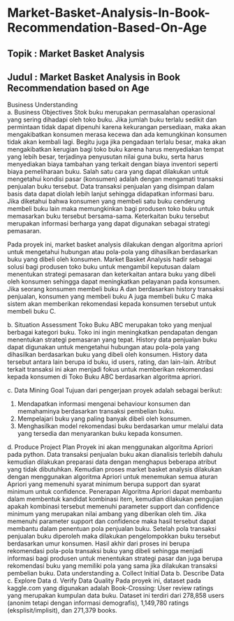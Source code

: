 # Market-Basket-Analysis-In-Book-Recommendation-Based-On-Age

## Topik		: Market Basket Analysis
## Judul		: Market Basket Analysis in Book Recommendation based on Age

Business Understanding		
a.	Business Objectives
Stok buku merupakan permasalahan operasional yang sering dihadapi oleh toko buku. Jika jumlah buku terlalu sedikit dan permintaan tidak dapat dipenuhi karena kekurangan persediaan, maka akan mengakibatkan konsumen merasa kecewa dan ada kemungkinan konsumen tidak akan kembali lagi. Begitu juga jika pengadaan terlalu besar, maka akan mengakibatkan kerugian bagi toko buku karena harus menyediakan tempat yang lebih besar, terjadinya penyusutan nilai guna buku, serta harus menyediakan biaya tambahan yang terkait dengan biaya inventori seperti biaya pemeliharaan buku. Salah satu cara yang dapat dilakukan untuk mengetahui kondisi pasar (konsumen) adalah dengan mengamati transaksi penjualan buku tersebut. Data transaksi penjualan yang disimpan dalam basis data dapat diolah lebih lanjut sehingga didapatkan informasi baru. Jika diketahui bahwa konsumen yang membeli satu buku cenderung membeli buku lain maka memungkinkan bagi produsen toko buku untuk memasarkan buku tersebut bersama-sama. Keterkaitan buku tersebut merupakan informasi berharga yang dapat digunakan sebagai strategi pemasaran.

Pada proyek ini, market basket analysis dilakukan dengan algoritma apriori untuk mengetahui hubungan atau pola-pola yang dihasilkan berdasarkan buku yang dibeli oleh konsumen. Market Basket Analysis hadir sebagai solusi bagi produsen toko buku untuk mengambil keputusan dalam menentukan strategi pemasaran dan keterkaitan antara buku yang dibeli oleh konsumen sehingga dapat meningkatkan pelayanan pada konsumen. Jika seorang konsumen membeli buku A dan berdasarkan history transaksi penjualan, konsumen yang membeli buku A juga membeli buku C maka sistem akan memberikan rekomendasi kepada konsumen tersebut untuk membeli buku C. 

b.	Situation Assessment
Toko Buku ABC merupakan toko yang menjual berbagai kategori buku. Toko ini ingin meningkatkan pendapatan dengan menentukan strategi pemasaran yang tepat. History data penjualan buku dapat digunakan untuk mengetahui hubungan atau pola-pola yang dihasilkan berdasarkan buku yang dibeli oleh konsumen. History data tersebut antara lain berupa id buku, id users, rating, dan lain-lain. Atribut terkait transaksi ini akan menjadi fokus untuk memberikan rekomendasi kepada konsumen di Toko Buku ABC berdasarkan algoritma apriori.
 
c.	Data Mining Goal
Tujuan dari pengerjaan proyek adalah sebagai berikut: 
1.	Mendapatkan informasi mengenai behaviour konsumen dan memahaminya berdasarkan transaksi pembelian buku. 
2.	Mempelajari buku yang paling banyak dibeli oleh konsumen. 
3.	Menghasilkan model rekomendasi buku berdasarkan umur  melalui data yang tersedia dan menyarankan buku kepada konsumen.

d.	Produce Project Plan
Proyek ini akan menggunakan algoritma Apriori pada python. Data transaksi penjualan buku akan dianalisis terlebih dahulu kemudian dilakukan preparasi data dengan menghapus beberapa atribut yang tidak dibutuhkan. Kemudian proses market basket analysis dilakukan dengan menggunakan algoritma Apriori untuk menemukan semua aturan Apriori yang memenuhi syarat minimum berupa support dan syarat minimum untuk confidence. Penerapan Algoritma Apriori dapat membantu dalam membentuk kandidat kombinasi item, kemudian dilakukan pengujian apakah kombinasi tersebut memenuhi parameter support dan confidence minimum yang merupakan nilai ambang yang diberikan oleh tim. Jika memenuhi parameter support dan confidence maka hasil tersebut dapat membantu dalam penentuan pola penjualan buku.
Setelah pola transaksi penjualan buku diperoleh maka dilakukan pengelompokkan buku tersebut berdasarkan umur konsumen. Hasil akhir dari proses ini berupa rekomendasi pola-pola transaksi buku yang dibeli sehingga menjadi informasi bagi produsen untuk menentukan strategi pasar dan juga berupa rekomendasi buku yang memiliki pola yang sama jika dilakukan transaksi pembelian buku.
Data understanding
a.	Collect Initial Data
b.	Describe Data
c.	Explore Data
d.	Verify Data Quality
Pada proyek ini, dataset pada kaggle.com yang digunakan adalah Book-Crossing: User review ratings yang merupakan kumpulan data buku. Dataset ini terdiri dari 278,858 users (anonim tetapi dengan informasi demografis), 1,149,780 ratings (eksplisit/implisit), dan 271,379 books.
